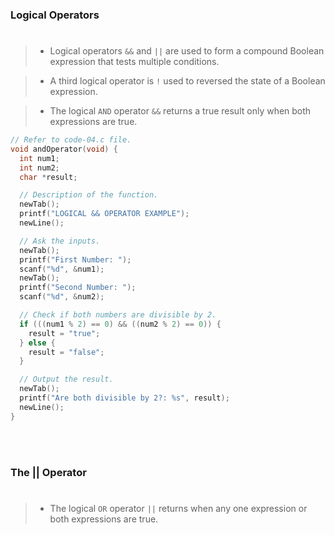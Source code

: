 ### Logical Operators
#

> - Logical operators `&&` and `||` are used to form a compound
    Boolean expression that tests multiple conditions.

> - A third logical operator is `!` used to reversed the state
    of a Boolean expression.

> - The logical `AND` operator `&&` returns a true result only
    when both expressions are true.

```c
// Refer to code-04.c file.
void andOperator(void) {
  int num1;
  int num2;
  char *result;

  // Description of the function.
  newTab();
  printf("LOGICAL && OPERATOR EXAMPLE");
  newLine();

  // Ask the inputs.
  newTab();
  printf("First Number: ");
  scanf("%d", &num1);
  newTab();
  printf("Second Number: ");
  scanf("%d", &num2);

  // Check if both numbers are divisible by 2.
  if (((num1 % 2) == 0) && ((num2 % 2) == 0)) {
    result = "true";
  } else {
    result = "false";
  }

  // Output the result.
  newTab();
  printf("Are both divisible by 2?: %s", result);
  newLine();
}
```

<br />
<br />



### The || Operator
#

> - The logical `OR` operator `||` returns when any one expression
    or both expressions are true.
